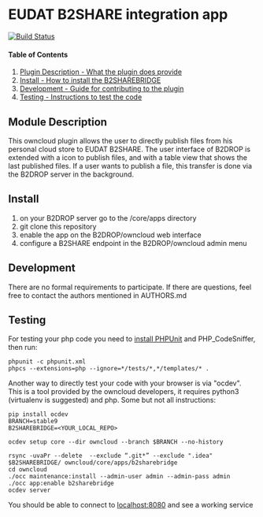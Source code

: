 # EUDAT B2SHARE integration app

[![Build Status](https://travis-ci.org/EUDAT-B2DROP/b2sharebridge.svg?branch=master)](https://travis-ci.org/EUDAT-B2DROP/b2sharebridge)

#### Table of Contents

1. [Plugin Description - What the plugin does provide](#module-description)
2. [Install - How to install the B2SHAREBRIDGE](#install)
3. [Development - Guide for contributing to the plugin](#development)
4. [Testing - Instructions to test the code](#testing)


## Module Description

This owncloud plugin allows the user to directly publish files from his personal cloud store to EUDAT B2SHARE.
The user interface of B2DROP is extended with a icon to publish files, and with a table view that shows the last published files.
If a user wants to publish a file, this transfer is done via the B2DROP server in the background.

## Install

1. on your B2DROP server go to the <owncloud>/core/apps directory
2. git clone this repository
3. enable the app on the B2DROP/owncloud web interface
4. configure a B2SHARE endpoint in the B2DROP/owncloud admin menu

## Development

There are no formal requirements to participate. If there are questions, feel free to contact the authors mentioned in AUTHORS.md

## Testing

For testing your php code you need to [install PHPUnit](http://phpunit.de/getting-started.html) and PHP_CodeSniffer, then run:

    phpunit -c phpunit.xml
    phpcs --extensions=php --ignore=*/tests/*,*/templates/* .

Another way to directly test your code with your browser is via "ocdev". This is a tool provided by the owncloud developers, it requires python3 (virtualenv is suggested) and php. Some but not all instructions:

```
pip install ocdev
BRANCH=stable9
B2SHAREBRIDGE=<YOUR_LOCAL_REPO>

ocdev setup core --dir owncloud --branch $BRANCH --no-history

rsync -uvaPr --delete  --exclude “.git*” --exclude ".idea" $B2SHAREBRIDGE/ owncloud/core/apps/b2sharebridge
cd owncloud
./occ maintenance:install --admin-user admin --admin-pass admin
./occ app:enable b2sharebridge
ocdev server
```

You should be able to connect to [localhost:8080](http://localhost:8080) and see a working service
